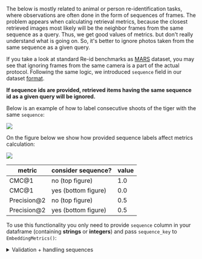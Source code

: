 The below is mostly related to animal or person re-identification tasks, where observations
are often done in the form of sequences of frames. The problem appears when calculating retrieval metrics,
because the closest retrieved images most likely will be  the neighbor frames from the same sequence as a query.
Thus, we get good values of metrics. but don't really understand what is going on.
So, it's better to ignore photos taken from the same sequence as a given query.

If you take a look at standard Re-id benchmarks as [MARS](https://zheng-lab.cecs.anu.edu.au/Project/project_mars.html)
dataset, you may see that ignoring frames from the same camera is a part of the actual protocol.
Following the same logic, we introduced `sequence` field in our dataset [format](https://open-metric-learning.readthedocs.io/en/latest/oml/data.html).

**If sequence ids are provided, retrieved items having the same sequence id as a given query will be ignored.**

Below is an example of how to label consecutive shoots of the tiger with the same `sequence`:

<img src="https://i.ibb.co/Q6zwdfZ/tigers1.png">

On the figure below we show how provided sequence labels affect metrics calculation:

<img src="https://i.ibb.co/FbHBfzb/tigers2.png">

| metric      | consider sequence?  | value |
|-------------|---------------------|-------|
| CMC@1       | no (top figure)     | 1.0   |
| CMC@1       | yes (bottom figure) | 0.0   |
| Precision@2 | no (top figure)     | 0.5   |
| Precision@2 | yes (bottom figure) | 0.5   |

To use this functionality you only need to provide `sequence` column in your dataframe
(containing **strings** or **integers**) and pass `sequence_key` to `EmbeddingMetrics()`:

<details>
<summary>Validation + handling sequences</summary>
<p>

[comment]:val-with-sequence-start
```python
import torch
from tqdm import tqdm

from oml.datasets.base import DatasetQueryGallery
from oml.metrics.embeddings import EmbeddingMetrics
from oml.models import ViTExtractor
from oml.utils.download_mock_dataset import download_mock_dataset

dataset_root = "mock_dataset/"
_, df_val = download_mock_dataset(dataset_root, df_name="df_with_sequence.csv")  # <- sequence info is in the file

extractor = ViTExtractor("vits16_dino", arch="vits16", normalise_features=False).eval()

val_dataset = DatasetQueryGallery(df_val, dataset_root=dataset_root)

val_loader = torch.utils.data.DataLoader(val_dataset, batch_size=4)
calculator = EmbeddingMetrics(extra_keys=("paths",), sequence_key=val_dataset.sequence_key, dataset=val_dataset)
calculator.setup(num_samples=len(val_dataset))

with torch.no_grad():
    for batch in tqdm(val_loader):
        batch["embeddings"] = extractor(batch["input_tensors"])
        calculator.update_data(batch)

metrics = calculator.compute_metrics()

```
[comment]:val-with-sequence-end
</p>
</details>
